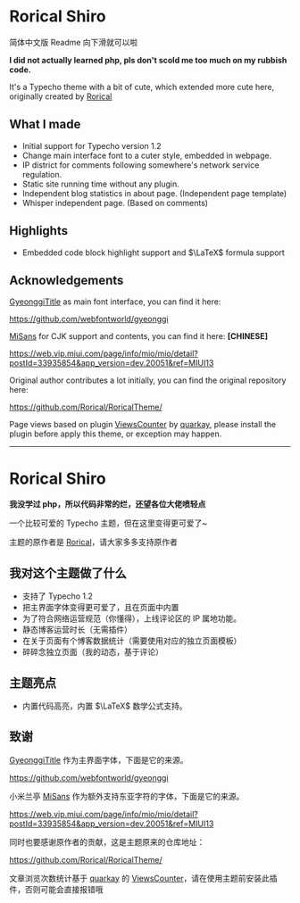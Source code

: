 # Rorical Shiro

简体中文版 Readme 向下滑就可以啦

**I did not actually learned php, pls don't scold me too much on my rubbish code.**

It's a Typecho theme with a bit of cute, which extended more cute here, originally created by [Rorical](https://github.com/Rorical)

## What I made

- Initial support for Typecho version 1.2
- Change main interface font to a cuter style, embedded in webpage.
- IP district for comments following somewhere's network service regulation.
- Static site running time without any plugin.
- Independent blog statistics in about page. (Independent page template)
- Whisper independent page. (Based on comments)

## Highlights

- Embedded code block highlight support and $\LaTeX$ formula support


## Acknowledgements
[GyeonggiTitle](https://github.com/webfontworld/gyeonggi) as main font interface, you can find it here:

https://github.com/webfontworld/gyeonggi

[MiSans](https://web.vip.miui.com/page/info/mio/mio/detail?postId=33935854&app_version=dev.20051&ref=MIUI13) for CJK support and contents, you can find it here: **[CHINESE]**

https://web.vip.miui.com/page/info/mio/mio/detail?postId=33935854&app_version=dev.20051&ref=MIUI13

Original author contributes a lot initially, you can find the original repository here: 

https://github.com/Rorical/RoricalTheme/

Page views based on plugin [ViewsCounter](https://github.com/Quarkay/Typecho-ViewsCounter) by [quarkay](https://www.quarkay.com/), please install the plugin before apply this theme, or exception may happen.


---------------
# Rorical Shiro

**我没学过 php，所以代码非常的烂，还望各位大佬喷轻点**

一个比较可爱的 Typecho 主题，但在这里变得更可爱了~

主题的原作者是 [Rorical](https://github.com/Rorical)，请大家多多支持原作者

## 我对这个主题做了什么

- 支持了 Typecho 1.2
- 把主界面字体变得更可爱了，且在页面中内置
- 为了符合网络运营规范（你懂得），上线评论区的 IP 属地功能。
- 静态博客运营时长（无需插件）
- 在关于页面有个博客数据统计（需要使用对应的独立页面模板）
- 碎碎念独立页面（我的动态，基于评论）

## 主题亮点

- 内置代码高亮，内置 $\LaTeX$ 数学公式支持。

## 致谢
[GyeonggiTitle](https://github.com/webfontworld/gyeonggi) 作为主界面字体，下面是它的来源。

https://github.com/webfontworld/gyeonggi

小米兰亭 [MiSans](https://web.vip.miui.com/page/info/mio/mio/detail?postId=33935854&app_version=dev.20051&ref=MIUI13) 作为额外支持东亚字符的字体，下面是它的来源。

https://web.vip.miui.com/page/info/mio/mio/detail?postId=33935854&app_version=dev.20051&ref=MIUI13

同时也要感谢原作者的贡献，这是主题原来的仓库地址：

https://github.com/Rorical/RoricalTheme/

文章浏览次数统计基于 [quarkay](https://www.quarkay.com/) 的 [ViewsCounter](https://github.com/Quarkay/Typecho-ViewsCounter)，请在使用主题前安装此插件，否则可能会直接报错哦
